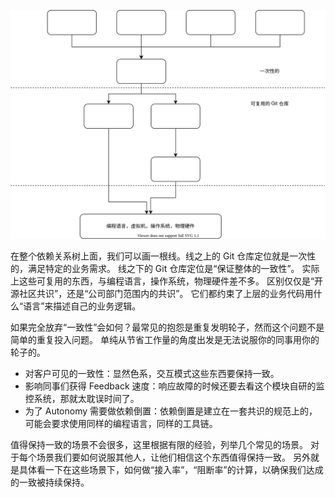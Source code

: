 ![Reusable](./Reusable.drawio.svg)

在整个依赖关系树上面，我们可以画一根线。线之上的 Git 仓库定位就是一次性的，满足特定的业务需求。
线之下的 Git 仓库定位是“保证整体的一致性”。
实际上这些可复用的东西，与编程语言，操作系统，物理硬件差不多。
区别仅仅是“开源社区共识”，还是“公司部门范围内的共识”。
它们都约束了上层的业务代码用什么“语言”来描述自己的业务逻辑。

如果完全放弃“一致性”会如何？最常见的抱怨是重复发明轮子，然而这个问题不是简单的重复投入问题。
单纯从节省工作量的角度出发是无法说服你的同事用你的轮子的。

* 对客户可见的一致性：显然色系，交互模式这些东西要保持一致。
* 影响同事们获得 Feedback 速度：响应故障的时候还要去看这个模块自研的监控系统，那就太耽误时间了。
* 为了 Autonomy 需要做依赖倒置：依赖倒置是建立在一套共识的规范上的，可能会要求使用同样的编程语言，同样的工具链。

值得保持一致的场景不会很多，这里根据有限的经验，列举几个常见的场景。
对于每个场景我们要如何说服其他人，让他们相信这个东西值得保持一致。
另外就是具体看一下在这些场景下，如何做“接入率”，“阻断率”的计算，以确保我们达成的一致被持续保持。
